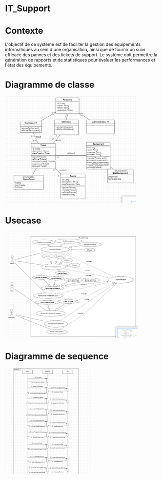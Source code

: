 # IT_Support

# Contexte
L'objectif de ce système est de faciliter la gestion des équipements informatiques au sein d'une organisation, ainsi que de fournir un suivi efficace des pannes et des tickets de support. Le système doit permettre la génération de rapports et de statistiques pour évaluer les performances et l'état des équipements.


 # Diagramme de classe

 
 <img src="https://github.com/Mouaadlahmani/IT_Support/blob/main/Uml/IT_Support%20DC.png" alt="Image Title" height="350">

 # Usecase

 
 <img src="https://github.com/Mouaadlahmani/IT_Support/blob/main/Uml/DUC.png" alt="Image Title" height="350">


 # Diagramme de sequence

 <img src="https://github.com/Mouaadlahmani/IT_Support/blob/main/Uml/IT_Support%20DCU.png" alt="Image Title" height="350">
